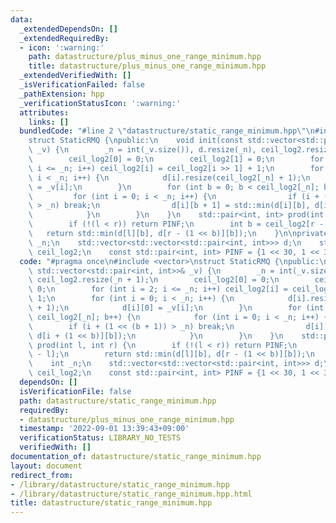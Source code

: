 ```yaml
---
data:
  _extendedDependsOn: []
  _extendedRequiredBy:
  - icon: ':warning:'
    path: datastructure/plus_minus_one_range_minimum.hpp
    title: datastructure/plus_minus_one_range_minimum.hpp
  _extendedVerifiedWith: []
  _isVerificationFailed: false
  _pathExtension: hpp
  _verificationStatusIcon: ':warning:'
  attributes:
    links: []
  bundledCode: "#line 2 \"datastructure/static_range_minimum.hpp\"\n#include <vector>\n\
    struct StaticRMQ {\npublic:\n    void init(const std::vector<std::pair<int, int>>&\
    \ _v) {\n        _n = int(_v.size()), d.resize(_n), ceil_log2.resize(_n + 1);\n\
    \        ceil_log2[0] = 0;\n        ceil_log2[1] = 0;\n        for (int i = 2;\
    \ i <= _n; i++) ceil_log2[i] = ceil_log2[i >> 1] + 1;\n        for (int i = 0;\
    \ i < _n; i++) {\n            d[i].resize(ceil_log2[_n] + 1);\n            d[i][0]\
    \ = _v[i];\n        }\n        for (int b = 0; b < ceil_log2[_n]; b++) {\n   \
    \         for (int i = 0; i < _n; i++) {\n                if (i + (1 << (b + 1))\
    \ > _n) break;\n                d[i][b + 1] = std::min(d[i][b], d[i + (1 << b)][b]);\n\
    \            }\n        }\n    }\n    std::pair<int, int> prod(int l, int r) {\n\
    \        if (!(l < r)) return PINF;\n        int b = ceil_log2[r - l];\n     \
    \   return std::min(d[l][b], d[r - (1 << b)][b]);\n    }\n\nprivate:\n    int\
    \ _n;\n    std::vector<std::vector<std::pair<int, int>>> d;\n    std::vector<int>\
    \ ceil_log2;\n    const std::pair<int, int> PINF = {1 << 30, 1 << 30};\n};\n"
  code: "#pragma once\n#include <vector>\nstruct StaticRMQ {\npublic:\n    void init(const\
    \ std::vector<std::pair<int, int>>& _v) {\n        _n = int(_v.size()), d.resize(_n),\
    \ ceil_log2.resize(_n + 1);\n        ceil_log2[0] = 0;\n        ceil_log2[1] =\
    \ 0;\n        for (int i = 2; i <= _n; i++) ceil_log2[i] = ceil_log2[i >> 1] +\
    \ 1;\n        for (int i = 0; i < _n; i++) {\n            d[i].resize(ceil_log2[_n]\
    \ + 1);\n            d[i][0] = _v[i];\n        }\n        for (int b = 0; b <\
    \ ceil_log2[_n]; b++) {\n            for (int i = 0; i < _n; i++) {\n        \
    \        if (i + (1 << (b + 1)) > _n) break;\n                d[i][b + 1] = std::min(d[i][b],\
    \ d[i + (1 << b)][b]);\n            }\n        }\n    }\n    std::pair<int, int>\
    \ prod(int l, int r) {\n        if (!(l < r)) return PINF;\n        int b = ceil_log2[r\
    \ - l];\n        return std::min(d[l][b], d[r - (1 << b)][b]);\n    }\n\nprivate:\n\
    \    int _n;\n    std::vector<std::vector<std::pair<int, int>>> d;\n    std::vector<int>\
    \ ceil_log2;\n    const std::pair<int, int> PINF = {1 << 30, 1 << 30};\n};\n"
  dependsOn: []
  isVerificationFile: false
  path: datastructure/static_range_minimum.hpp
  requiredBy:
  - datastructure/plus_minus_one_range_minimum.hpp
  timestamp: '2022-09-01 13:39:43+09:00'
  verificationStatus: LIBRARY_NO_TESTS
  verifiedWith: []
documentation_of: datastructure/static_range_minimum.hpp
layout: document
redirect_from:
- /library/datastructure/static_range_minimum.hpp
- /library/datastructure/static_range_minimum.hpp.html
title: datastructure/static_range_minimum.hpp
---
```

